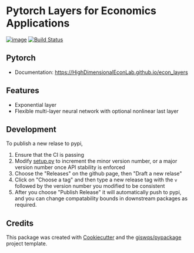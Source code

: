 # Pytorch Layers for Economics Applications

[![image](https://img.shields.io/pypi/v/econ_layers.svg)](https://pypi.python.org/pypi/econ_layers) [![Build Status](https://github.com/HighDimensionalEconLab/econ_layers/workflows/build/badge.svg)](https://github.com/HighDimensionalEconLab/econ_layers/actions)

## Pytorch 


-   Documentation: https://HighDimensionalEconLab.github.io/econ_layers

## Features

- Exponential layer
- Flexible multi-layer neural network with optional nonlinear last layer


## Development

To publish a new relase to pypi,
1. Ensure that the CI is passing
2. Modify [setup.py](setup.py#L56) to increment the minor version number, or a major version number once API stability is enforced
3. Choose the "Releases" on the github page, then "Draft a new relase"
4. Click on "Choose a tag" and then type a new release tag with the `v` followed by the version number you modified to be consistent
5. After you choose "Publish Release" it will automatically push to pypi, and you can change compatability bounds in downstream packages as required.

## Credits

This package was created with [Cookiecutter](https://github.com/cookiecutter/cookiecutter) and the [giswqs/pypackage](https://github.com/giswqs/pypackage) project template.
